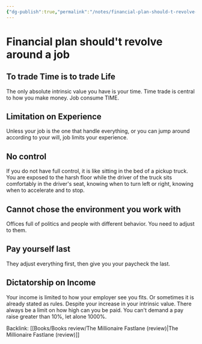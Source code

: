 ```yaml
---
{"dg-publish":true,"permalink":"/notes/financial-plan-should-t-revolve-around-a-job/","tags":["publish, compiled"]}
---
```



# Financial plan should't revolve around a job

## To trade Time is to trade Life
The only absolute intrinsic value you have is your time.
Time trade is central to how you make money. 
Job consume TIME.

## Limitation on Experience
Unless your job is the one that handle everything, or you can jump around according to your will, job limits your experience. 

## No control
If you do not have full control, it is like sitting in the bed of a pickup truck. You are exposed to the harsh floor while the driver of the truck sits comfortably in the driver's seat, knowing when to turn left or right, knowing when to accelerate and to stop. 

## Cannot chose the environment you work with
Offices full of politics and people with different behavior. You need to adjust to them. 

## Pay yourself last
They adjust everything first, then give you your paycheck the last.

## Dictatorship on Income
Your income is limited to how your employer see you fits. Or sometimes it is already stated as rules. 
Despite your increase in your intrinsic value. There always be a limit on how high can you be paid. You can't demand a pay raise greater than 10%, let alone 1000%.


Backlink:
[[Books/Books review/The Millionaire Fastlane (review)\|The Millionaire Fastlane (review)]]